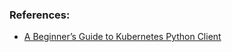 


### References:
- [A Beginner’s Guide to Kubernetes Python Client](https://www.velotio.com/engineering-blog/kubernetes-python-client)